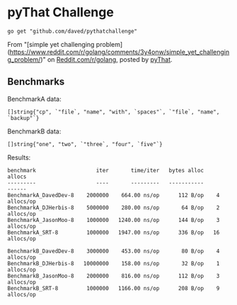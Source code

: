 # pyThat Challenge

    go get "github.com/daved/pythatchallenge"

From "[simple yet challenging problem]
(https://www.reddit.com/r/golang/comments/3y4onw/simple_yet_challenging_problem/)"
on [Reddit.com/r/golang](https://www.reddit.com/r/golang/), posted by 
[pyThat](https://www.reddit.com/user/pyThat).

## Benchmarks

BenchmarkA data:
```
[]string{"cp", `"file`, "name", "with", `spaces"`, `"file`, "name", `backup"`}
```

BenchmarkB data:
```
[]string{"one", "two", `"three`, "four", `five"`}
```

Results:
```
benchmark                   iter       time/iter   bytes alloc         allocs
---------                   ----       ---------   -----------         ------
BenchmarkA_DavedDev-8    2000000    664.00 ns/op      112 B/op    4 allocs/op
BenchmarkA_DJHerbis-8    5000000    280.00 ns/op       64 B/op    2 allocs/op
BenchmarkA_JasonMoo-8    1000000   1240.00 ns/op      144 B/op    3 allocs/op
BenchmarkA_SRT-8         1000000   1947.00 ns/op      336 B/op   16 allocs/op

BenchmarkB_DavedDev-8    3000000    453.00 ns/op       80 B/op    4 allocs/op
BenchmarkB_DJHerbis-8   10000000    158.00 ns/op       32 B/op    1 allocs/op
BenchmarkB_JasonMoo-8    2000000    816.00 ns/op      112 B/op    3 allocs/op
BenchmarkB_SRT-8         1000000   1166.00 ns/op      208 B/op    9 allocs/op
```
